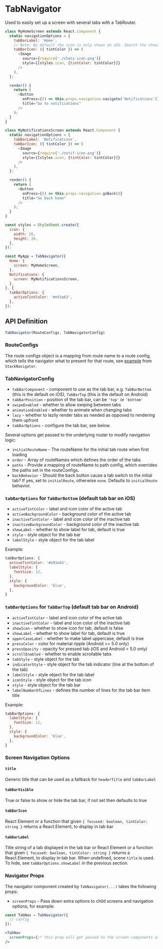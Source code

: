 # TabNavigator

Used to easily set up a screen with several tabs with a TabRouter.

```js
class MyHomeScreen extends React.Component {
  static navigationOptions = {
    tabBarLabel: 'Home',
    // Note: By default the icon is only shown on iOS. Search the showIcon option below.
    tabBarIcon: ({ tintColor }) => (
      <Image
        source={require('./chats-icon.png')}
        style={[styles.icon, {tintColor: tintColor}]}
      />
    ),
  };

  render() {
    return (
      <Button
        onPress={() => this.props.navigation.navigate('Notifications')}
        title="Go to notifications"
      />
    );
  }
}

class MyNotificationsScreen extends React.Component {
  static navigationOptions = {
    tabBarLabel: 'Notifications',
    tabBarIcon: ({ tintColor }) => (
      <Image
        source={require('./notif-icon.png')}
        style={[styles.icon, {tintColor: tintColor}]}
      />
    ),
  };

  render() {
    return (
      <Button
        onPress={() => this.props.navigation.goBack()}
        title="Go back home"
      />
    );
  }
}

const styles = StyleSheet.create({
  icon: {
    width: 26,
    height: 26,
  },
});

const MyApp = TabNavigator({
  Home: {
    screen: MyHomeScreen,
  },
  Notifications: {
    screen: MyNotificationsScreen,
  },
}, {
  tabBarOptions: {
    activeTintColor: '#e91e63',
  },
});
```

## API Definition

```js
TabNavigator(RouteConfigs, TabNavigatorConfig)
```

### RouteConfigs

The route configs object is a mapping from route name to a route config, which tells the navigator what to present for that route, see [example](/docs/api/navigators/StackNavigator.md#routeconfigs) from `StackNavigator`.

### TabNavigatorConfig

- `tabBarComponent` - component to use as the tab bar, e.g. `TabBarBottom`
(this is the default on iOS), `TabBarTop`
(this is the default on Android)
- `tabBarPosition` - position of the tab bar, can be `'top'` or `'bottom'`
- `swipeEnabled` - whether to allow swiping between tabs
- `animationEnabled` - whether to animate when changing tabs
- `lazy` - whether to lazily render tabs as needed as opposed to rendering them upfront
- `tabBarOptions` - configure the tab bar, see below.

Several options get passed to the underlying router to modify navigation logic:

- `initialRouteName` - The routeName for the initial tab route when first loading
- `order` - Array of routeNames which defines the order of the tabs
- `paths` - Provide a mapping of routeName to path config, which overrides the paths set in the routeConfigs.
- `backBehavior` - Should the back button cause a tab switch to the initial tab? If yes, set to `initialRoute`, otherwise `none`. Defaults to `initialRoute` behavior.

### `tabBarOptions` for `TabBarBottom` (default tab bar on iOS)

- `activeTintColor` - label and icon color of the active tab
- `activeBackgroundColor` - background color of the active tab
- `inactiveTintColor` - label and icon color of the inactive tab
- `inactiveBackgroundColor` - background color of the inactive tab
- `showLabel` - whether to show label for tab, default is true
- `style` - style object for the tab bar
- `labelStyle` - style object for the tab label

Example:

```js
tabBarOptions: {
  activeTintColor: '#e91e63',
  labelStyle: {
    fontSize: 12,
  },
  style: {
    backgroundColor: 'blue',
  },
}
```

### `tabBarOptions` for `TabBarTop` (default tab bar on Android)

- `activeTintColor` - label and icon color of the active tab
- `inactiveTintColor` - label and icon color of the inactive tab
- `showIcon` - whether to show icon for tab, default is false
- `showLabel` - whether to show label for tab, default is true
- `upperCaseLabel` - whether to make label uppercase, default is true
- `pressColor` - color for material ripple (Android >= 5.0 only)
- `pressOpacity` - opacity for pressed tab (iOS and Android < 5.0 only)
- `scrollEnabled` - whether to enable scrollable tabs
- `tabStyle` - style object for the tab
- `indicatorStyle` - style object for the tab indicator (line at the bottom of the tab)
- `labelStyle` - style object for the tab label
- `iconStyle` - style object for the tab icon
- `style` - style object for the tab bar
- `labelNumberOfLines` - defines the number of lines for the tab bar item title

Example:

```js
tabBarOptions: {
  labelStyle: {
    fontSize: 12,
  },
  style: {
    backgroundColor: 'blue',
  },
}
```

### Screen Navigation Options

#### `title`

Generic title that can be used as a fallback for `headerTitle` and `tabBarLabel`

#### `tabBarVisible`

True or false to show or hide the tab bar, if not set then defaults to true

#### `tabBarIcon`

React Element or a function that given `{ focused: boolean, tintColor: string }` returns a React.Element, to display in tab bar

#### `tabBarLabel`

Title string of a tab displayed in the tab bar or React Element or a function that given `{ focused: boolean, tintColor: string }` returns a React.Element, to display in tab bar. When undefined, scene `title` is used. To hide, see `tabBarOptions.showLabel` in the previous section.

### Navigator Props

The navigator component created by `TabNavigator(...)` takes the following props:

- `screenProps` - Pass down extra options to child screens and navigation options, for example:


 ```jsx
 const TabNav = TabNavigator({
   // config
 });

 <TabNav
   screenProps={/* this prop will get passed to the screen components as this.props.screenProps */}
 />
 ```
